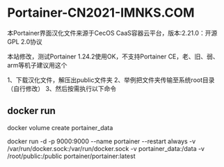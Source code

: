 # Portainer-CN2021-IMNKS.COM

本Portainer界面汉化文件来源于CecOS CaaS容器云平台，版本:2.21.0：开源GPL 2.0协议

本站修改，测试Portainer 1.24.2使用OK，不支持Portainer CE，老、旧、弱、arm等机子建议用这个

1、下载汉化文件，解压出public文件夹 2、举例把文件夹传输至系统root目录（自行修改） 3、然后按需执行以下命令

## docker run

docker volume create portainer_data

docker run -d -p 9000:9000 --name portainer --restart always -v /var/run/docker.sock:/var/run/docker.sock -v portainer_data:/data -v /root/public:/public portainer/portainer:latest
